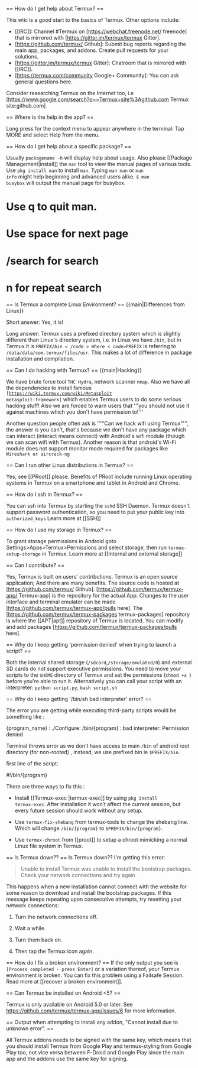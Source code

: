 == How do I get help about Termux? ==

This wiki is a good start to the basics of Termux. Other options include:

* [[IRC]]: Channel #Termux on [https://webchat.freenode.net/ freenode] that is mirrored with [https://gitter.im/termux/termux Gitter].
* [https://github.com/termux/ Github]: Submit bug reports regarding the main app, packages, and addons. Create pull requests for your solutions.
* [https://gitter.im/termux/termux Gitter]: Chatroom that is mirrored with [[IRC]]. 
* [https://termux.com/community Google+ Community]: You can ask general questions here.

Consider researching Termux on the Internet too, i.e [https://www.google.com/search?q==Termux+site%3Agithub.com Termux site:github.com]

== Where is the help in the app? ==

Long press for the context menu to appear anywhere in the terminal: Tap MORE and select Help from the menu.

== How do I get help about a specific package? ==

Usually <code>packagename -h</code> will display help about usage. Also please [[Package Management|install]] the <code>man</code> tool to view the manual pages of various tools. Use <code>pkg install man</code> to install <code>man</code>. Typing <code>man man</code> or <code>man info</code> might help beginning and advanced users alike. <code>$ man busybox</code> will output the manual page for busybox. 
# Use q to quit man.
# Use space for next page
# /search for search
# n for repeat search

== Is Termux a complete Linux Environment? ==
{{main|Differences from Linux}}

Short answer: Yes, it is!

Long answer:  Termux uses a prefixed directory system which is slightly different than Linux's directory system, i.e. in Linux we have <code>/bin</code>, but in Termux it is <code>$PREFIX/bin</code>
Where <code>$PREFIX</code> is referring to <code>/data/data/com.termux/files/usr</code>. This makes a lot of difference in package installation and compilation.

== Can I do hacking with Termux? ==
{{main|Hacking}}

We have brute force tool <code>THC Hydra</code>, network scanner <code>nmap</code>. Also we have all the dependencies to install famous <code>[https://wiki.termux.com/wiki/Metasploit metasploit-framework]</code> which enables Termux users to do some serious hacking stuff! 
Also we are forced to warn users that '''you should not use it against machines which you don't have permission to!'''

Another question people often ask is '''"Can we hack wifi using Termux"''', the answer is you can't, that's because we don't have any package which can interact (interact means connect) with Android's wifi module (though we can scan wifi with Termux). Another reason is that android's Wi-Fi module does not support monitor mode required for packages like <code>Wireshark or aircrack-ng </code>

== Can I run other Linux distributions in Termux? ==

Yes, see [[PRoot]] please. Benefits of PRoot include running Linux operating systems in Termux on a smartphone and tablet in Android and Chrome.

== How do I ssh in Termux? ==

You can ssh into Termux by starting the <code>sshd</code> SSH Daemon. Termux doesn't support password authentication, so you need to put your public key into <code>authorized_keys</code>
Learn more at [[SSH]] 

== How do I use my storage in Termux? ==

To grant storage permissions in Android goto Settings>Apps>Termux>Permissions and select storage, then run <code>termux-setup-storage</code> in Termux.
Learn more at [[Internal and external storage]] 

== Can I contribute? ==

Yes, Termux is built on users' contributions. Termux is an open source application; And there are many benefits. The source code is hosted at [https://github.com/termux/ Github].
[https://github.com/termux/termux-app/ Termux-app] is the repository for the actual App. Changes to the user interface and terminal emulator can be made [https://github.com/termux/termux-app/pulls here].
The [https://github.com/termux/termux-packages termux-packages] repository is where the [[APT|apt]] repository of Termux is located. You can modify and add packages [https://github.com/termux/termux-packages/pulls here].

== Why do I keep getting 'permission denied' when trying to launch a script? ==

Both the internal shared storage (<code>/sdcard</code>,<code>/storage/emulated/0</code>) and external SD cards do not support executive permissions. You need to move your scripts to the <code>$HOME</code> directory of Termux and set the permissions (<code>chmod +x <scriptname></code>) before you're able to run it. 
Alternatively  you can call your script with an interpreter: <code>python script.py</code>, <code>bash script.sh</code>

== Why do I keep getting  '/bin/sh bad interpreter' error? ==

The error you are getting while executing third-party scripts would be something like : 

{program_name} :  ./Configure:  /bin/{program} :  bad interpreter:  Permission denied

Terminal throws error as we don't have access to main <code>/bin</code> of android root directory (for non-rooted) , instead, we use prefixed bin ie <code>$PREFIX/bin</code>. 

first line of the script:

   #!/bin/{program} 


There are three ways to fix this :

* Install [[Termux-exec |termux-exec]] by using <code>pkg install termux-exec</code>. After installation it won’t affect the current session, but every future session should work without any setup.

* Use <code>termux-fix-shebang</code> from termux-tools to change the shebang line.
Which will change <code>/bin/{program}</code> to <code>$PREFIX/bin/{program}</code>. 
 
* Use <code>termux-chroot</code> from [[proot]]  to setup a chroot mimicking a normal Linux file system in Termux.

== Is Termux down?? ==
Is Termux down??
I'm getting this error:
<blockquote>Unable to install
Termux was unable to install the bootstrap packages. 
Check your network connections and try again</blockquote> 

This happens when a new installation cannot connect with the website for some reason to download and install the bootstrap packages.  If this message keeps repeating upon consecutive attempts, try resetting your network connections:

1. Turn the network connections off.

2. Wait a while. 

3. Turn them back on.

4. Then tap the Termux icon again.

== How do I fix a broken environment? ==
If the only output you see is <code>[Process completed - press Enter]</code> or a variation thereof, your Termux environment is broken. You can fix this problem using a Failsafe Session. Read more at [[recover a broken environment]].

== Can Termux be installed on Android <5? ==

Termux is only available on Android 5.0 or later. See https://github.com/termux/termux-app/issues/6 for more information.

== Output when attempting to install any addon, "Cannot install due to unknown error". ==

All Termux addons needs to be signed with the same key, which means that you should install Termux from Google Play and termux-styling from Google Play too, not vice versa between F-Droid and Google Play since the main app and the addons use the same key for signing.

